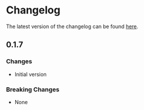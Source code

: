 # Changelog

The latest version of the changelog can be found [here](/Azure/bicep-registry-modules/blob/main/avm/res/azure-stack-hci/cluster/CHANGELOG.md).

## 0.1.7

### Changes

- Initial version

### Breaking Changes

- None
